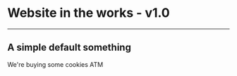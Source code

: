 # Website in the works - v1.0


--------------------------
A simple default something
--------------------------
We're buying some cookies ATM
